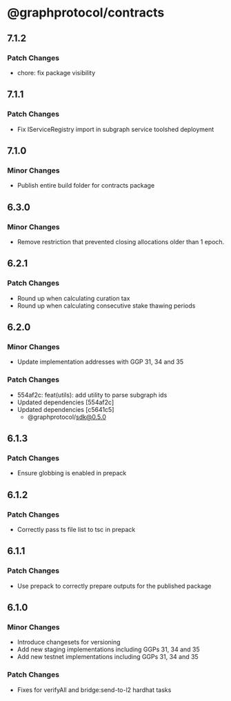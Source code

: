 # @graphprotocol/contracts

## 7.1.2

### Patch Changes

- chore: fix package visibility

## 7.1.1

### Patch Changes

- Fix IServiceRegistry import in subgraph service toolshed deployment

## 7.1.0

### Minor Changes

- Publish entire build folder for contracts package

## 6.3.0

### Minor Changes

- Remove restriction that prevented closing allocations older than 1 epoch.

## 6.2.1

### Patch Changes

- Round up when calculating curation tax
- Round up when calculating consecutive stake thawing periods

## 6.2.0

### Minor Changes

- Update implementation addresses with GGP 31, 34 and 35

### Patch Changes

- 554af2c: feat(utils): add utility to parse subgraph ids
- Updated dependencies [554af2c]
- Updated dependencies [c5641c5]
  - @graphprotocol/sdk@0.5.0

## 6.1.3

### Patch Changes

- Ensure globbing is enabled in prepack

## 6.1.2

### Patch Changes

- Correctly pass ts file list to tsc in prepack

## 6.1.1

### Patch Changes

- Use prepack to correctly prepare outputs for the published package

## 6.1.0

### Minor Changes

- Introduce changesets for versioning
- Add new staging implementations including GGPs 31, 34 and 35
- Add new testnet implementations including GGPs 31, 34 and 35

### Patch Changes

- Fixes for verifyAll and bridge:send-to-l2 hardhat tasks
